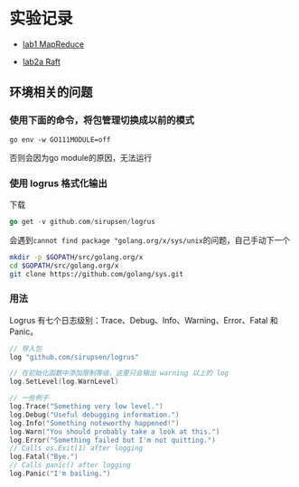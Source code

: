 # 实验记录

- [lab1 MapReduce](doc/Lab1.md)

- [lab2a Raft](doc/Lab2a.md)

## 环境相关的问题

### 使用下面的命令，将包管理切换成以前的模式

`go env -w GO111MODULE=off`

否则会因为go module的原因，无法运行

### 使用 logrus 格式化输出

下载
```go
go get -v github.com/sirupsen/logrus
```

会遇到`cannot find package "golang.org/x/sys/unix`的问题，自己手动下一个
```sh
mkdir -p $GOPATH/src/golang.org/x
cd $GOPATH/src/golang.org/x
git clone https://github.com/golang/sys.git
```

### 用法

Logrus 有七个日志级别：Trace、Debug、Info、Warning、Error、Fatal 和 Panic。

```go
// 导入包
log "github.com/sirupsen/logrus"

// 在初始化函数中添加限制等级，这里只会输出 warning 以上的 log
log.SetLevel(log.WarnLevel)

// 一些例子
log.Trace("Something very low level.")
log.Debug("Useful debugging information.")
log.Info("Something noteworthy happened!")
log.Warn("You should probably take a look at this.")
log.Error("Something failed but I'm not quitting.")
// Calls os.Exit(1) after logging
log.Fatal("Bye.")
// Calls panic() after logging
log.Panic("I'm bailing.")
```